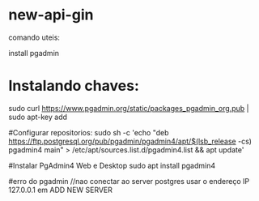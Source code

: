 # new-api-gin

comando uteis:

install pgadmin

# Instalando chaves:
sudo curl https://www.pgadmin.org/static/packages_pgadmin_org.pub | sudo apt-key add

#Configurar repositorios:
sudo sh -c 'echo "deb https://ftp.postgresql.org/pub/pgadmin/pgadmin4/apt/$(lsb_release -cs) pgadmin4 main" > /etc/apt/sources.list.d/pgadmin4.list && apt update'

#Instalar PgAdmin4 Web e Desktop
sudo apt install pgadmin4


#erro do pgadmin
//nao conectar ao server postgres
usar o endereço IP 127.0.0.1 em ADD NEW SERVER
